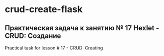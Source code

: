 # crud-create-flask

## Практическая задача к занятию № 17 Hexlet - CRUD: Создание

Practical task for lesson # 17 - CRUD: Creating

